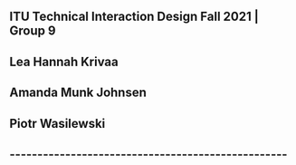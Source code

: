 
## ITU Technical Interaction Design Fall 2021 | Group 9
##
##
## Lea Hannah Krivaa
## Amanda Munk Johnsen
## Piotr Wasilewski
##
##
## --------------------------------------------------
